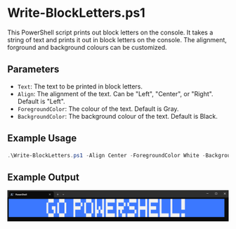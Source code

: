 # Write-BlockLetters.ps1

This PowerShell script prints out block letters on the console. It takes a string of text and prints it out in block letters on the console. The alignment, forground and background colours can be customized.

## Parameters

- `Text`: The text to be printed in block letters.
- `Align`: The alignment of the text. Can be "Left", "Center", or "Right". Default is "Left".
- `ForegroundColor`: The colour of the text. Default is Gray.
- `BackgroundColor`: The background colour of the text. Default is Black.

## Example Usage

```powershell
.\Write-BlockLetters.ps1 -Align Center -ForegroundColor White -BackgroundColor Blue
```

## Example Output

!["Go PowerShell" example output](OutputExample.png)